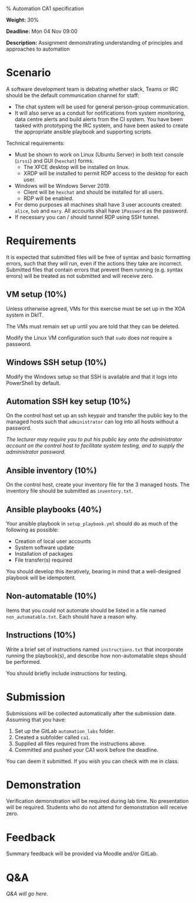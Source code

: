 % Automation CA1 specification

**Weight:** 30%

**Deadline:** Mon 04 Nov 09:00

**Description:**
Assignment demonstrating understanding of principles and approaches to automation

# Scenario

A software development team is debating whether slack, Teams or IRC should be the default communication channel for staff:
- The chat system will be used for general person-group communication.
- It will also serve as a conduit for notifications from system monitoring, data centre alerts and build alerts from the CI system.
You have been tasked with prototyping the IRC system, and have been asked to create the appropriate ansible playbook and supporting scripts.

Technical requirements:
- Must be shown to work on Linux (Ubuntu Server) in both text console (`irssi`) and GUI (`hexchat`) forms.
  - The XFCE desktop will be installed on linux. 
  - XRDP will be installed to permit RDP access to the desktop for each user.
- Windows will be Windows Server 2019.
  - Client will be `hexchat` and should be installed for all users.
  - RDP will be enabled.
- For demo purposes all machines shall have 3 user accounts created: `alice`, `bob` and `mary`.  All accounts shall have `1Password` as the password.
- If necessary you can / should tunnel RDP using SSH tunnel.


# Requirements

It is expected that submitted files will be free of syntax and basic formatting errors, such that they will run, even if the actions they take are incorrect.
Submitted files that contain errors that prevent them running (e.g. syntax errors) will be treated as not submitted and will receive zero.


## VM setup (10%)

Unless otherwise agreed, VMs for this exercise must be set up in the XOA system in DkIT.

The VMs must remain set up until you are told that they can be deleted.

Modify the Linux VM configuration such that `sudo` does *not* require a password.

## Windows SSH setup (10%)

Modify the Windows setup so that SSH is available and that it logs into PowerShell by default. 


## Automation SSH key setup (10%)

On the control host set up an ssh keypair and transfer the public key to the managed hosts such that `administrator` can log into all hosts without a password.

*The lecturer may require you to put his public key onto the administrator account on the control host to facilitate system testing, and to supply the administrator password.* 


## Ansible inventory (10%)

On the control host, create your inventory file for the 3 managed hosts.
The inventory file should be submitted as `inventory.txt`.


## Ansible playbooks (40%)

Your ansible playbook in `setup_playbook.yml` should do as much of the following as possible:

- Creation of local user accounts
- System software update
- Installation of packages
- File transfer(s) required

You should develop this iteratively, bearing in mind that a well-designed playbook will be idempotent. 


## Non-automatable (10%)

Items that you could not automate should be listed in a file named `non_automatable.txt`.
Each should have a reason why.

## Instructions (10%)

Write a brief set of instructions named `instructions.txt` that incorporate running the playbook(s), and describe how non-automatable steps should be performed.

You should briefly include instructions for testing. 


# Submission

Submissions will be collected automatically after the submission date.
Assuming that you have:

1. Set up the GitLab `automation_labs` folder.
2. Created a subfolder called `ca1`.
3. Supplied all files required from the instructions above.
4. Committed and pushed your CA1 work before the deadline.

You can deem it submitted.
If you wish you can check with me in class.


# Demonstration

Verification demonstration will be required during lab time.
No presentation will be required.
Students who do not attend for demonstration will receive zero.


# Feedback

Summary feedback will be provided via Moodle and/or GitLab.


# Q&A

*Q&A will go here.*
